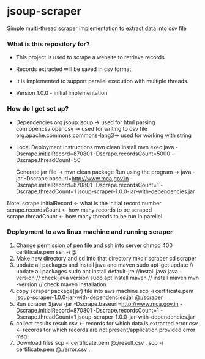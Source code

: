 # jsoup-scraper #

Simple multi-thread scraper implementation to extract data into csv file

### What is this repository for? ###
* This project is used to scrape a website to retrieve records 
* Records extracted will be saved in csv format.
* It is implemented to support parallel execution with multiple threads.

* Version
1.0.0 - initial implementation

### How do I get set up? ###
* Dependencies
org.jsoup:jsoup			-> used for html parsing
com.opencsv:opencsv		-> used for writing to csv file
org.apache.commons:commons-lang3-> used for working with string

* Local Deployment instructions
  mvn clean install
  mvn exec:java -Dscrape.initialRecord=870801 -Dscrape.recordsCount=5000 -Dscrape.threadCount=50

  Generate jar file -> mvn clean package
  Run using the program -> java -jar -Dscrape.baseurl=http://www.mca.gov.in -Dscrape.initialRecord=870801 -Dscrape.recordsCount=1 -Dscrape.threadCount=1 jsoup-scraper-1.0.0-jar-with-dependencies.jar
  
  
Note:
  scrape.initialRecord <- what is the initial record number
  scrape.recordsCount <- how many records to be scraped
  scrape.threadCount <- how many threads to be run in parellel

### Deployment to aws linux machine and running scraper ###
1. Change permission of pen file and ssh into server
	chmod 400 certificate.pem
	ssh -i <pemfile> <username>@<ipaddress>
2. Make new directory and cd into that directory
	mkdir scraper
	cd scraper
3. update all packages and install java and maven
	sudo apt-get update	            // update all packages
	sudo apt install default-jre    //install java 
  	java -version		            // check java version
  	sudo apt install maven          // install maven
  	mvn -version                    // check maven installation
4. copy scraper package(jar) file into aws machine
    scp -i certificate.pem jsoup-scraper-1.0.0-jar-with-dependencies.jar <username>@<ipaddress>:<path>/scraper
5. Run scraper
$java -jar -Dscrape.baseurl=http://www.mca.gov.in -Dscrape.initialRecord=870801 -Dscrape.recordsCount=1 -Dscrape.threadCount=1 jsoup-scraper-1.0.0-jar-with-dependencies.jar
6. collect results
	result.csv  <- records for which data is extracted
	error.csv   <- records for which records are not present/application provided error msg
7. Download files
	scp -i certificate.pem <username>@<ipaddress>:<path>/result.csv .
	scp -i certificate.pem <username>@<ipaddress>:<path>/error.csv .